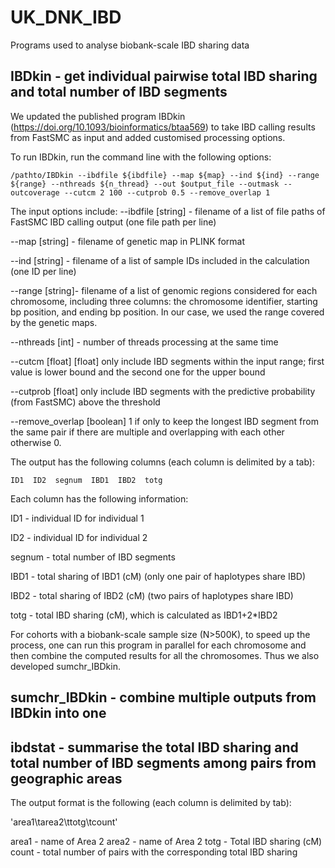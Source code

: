 # UK_DNK_IBD

Programs used to analyse biobank-scale IBD sharing data

## IBDkin - get individual pairwise total IBD sharing and total number of IBD segments

We updated the published program IBDkin (https://doi.org/10.1093/bioinformatics/btaa569) to take IBD calling results from FastSMC as input and added customised processing options. 

To run IBDkin, run the command line with the following options:

`/pathto/IBDkin --ibdfile ${ibdfile} --map ${map} --ind ${ind} --range ${range} --nthreads ${n_thread} --out $output_file --outmask --outcoverage --cutcm 2 100 --cutprob 0.5 --remove_overlap 1`

The input options include: 
--ibdfile [string] - filename of a list of file paths of FastSMC IBD calling output (one file path per line)

--map [string] - filename of genetic map in PLINK format

--ind [string] - filename of a list of sample IDs included in the calculation (one ID per line)

--range [string]-  filename of a list of genomic regions considered for each chromosome, including three columns: the chromosome identifier, starting bp position, and ending bp position. In our case, we used the range covered by the genetic maps. 

--nthreads [int] - number of threads processing at the same time

--cutcm [float] [float] only include IBD segments within the input range; first value is lower bound and the second one for the upper bound 

--cutprob [float] only include IBD segments with the predictive probability (from FastSMC) above the threshold 

--remove_overlap [boolean] 1 if only to keep the longest IBD segment from the same pair if there are multiple and overlapping with each other otherwise 0.     


The output has the following columns (each column is delimited by a tab): 

`ID1  ID2  segnum  IBD1  IBD2  totg`

Each column has the following information: 

ID1 - individual ID for individual 1

ID2 - individual ID for individual 2

segnum - total number of IBD segments

IBD1 - total sharing of IBD1 (cM) (only one pair of haplotypes share IBD)  

IBD2 - total sharing of IBD2 (cM) (two pairs of haplotypes share IBD)

totg - total IBD sharing (cM), which is calculated as IBD1+2*IBD2

For cohorts with a biobank-scale sample size (N>500K), to speed up the process, one can run this program in parallel for each chromosome and then combine the computed results for all the chromosomes. Thus we also developed sumchr_IBDkin. 

## sumchr_IBDkin  - combine multiple outputs from IBDkin into one



## ibdstat - summarise the total IBD sharing and total number of IBD segments among pairs from geographic areas

The output format is the following (each column is delimited by tab): 

'area1\tarea2\ttotg\tcount'

area1 - name of Area 2
area2 - name of Area 2
totg - Total IBD sharing (cM)
count - total number of pairs with the corresponding total IBD sharing 




